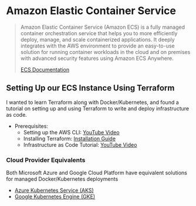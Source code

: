 # Amazon Elastic Container Service

> Amazon Elastic Container Service (Amazon ECS) is a fully managed container
> orchestration service that helps you to more efficiently deploy, manage, and
> scale containerized applications. It deeply integrates with the AWS environment
> to provide an easy-to-use solution for running container workloads in the cloud
> and on premises with advanced security features using Amazon ECS Anywhere.
>
> [ECS Documentation](https://docs.aws.amazon.com/ecs/)

## Setting Up our ECS Instance Using Terraform

I wanted to learn Terraform along with Docker/Kubernetes, and found
a tutorial on setting up and using Terraform to write and deploy
infrastructure as code.

- Prerequisites:
  - Setting up the AWS CLI: [YouTube Video](https://www.youtube.com/watch?v=CjKhQoYeR4Q)
  - Installing Terraform: [Installation Guide](https://developer.hashicorp.com/terraform/install)
  - Infrastructure as Code Tutorial: [YouTube Video](https://www.youtube.com/watch?v=cgTPxw2oGI8)

### Cloud Provider Equivalents

Both Microsoft Azure and Google Cloud Platform have equivalent solutions for managed Docker/Kubernetes deployments

- [Azure Kubernetes Service (AKS)](https://azure.microsoft.com/en-us/products/kubernetes-service/)
- [Google Kubernetes Engine (GKE)](https://cloud.google.com/kubernetes-engine/)
